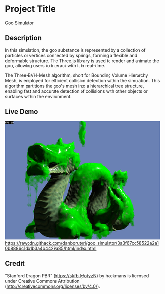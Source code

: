 # Project Title

Goo Simulator

## Description

In this simulation, the goo substance is represented by a collection of particles or vertices connected by springs, forming a flexible and deformable structure. The Three.js library is used to render and animate the goo, allowing users to interact with it in real-time.

The Three-BVH-Mesh algorithm, short for Bounding Volume Hierarchy Mesh, is employed for efficient collision detection within the simulation. This algorithm partitions the goo's mesh into a hierarchical tree structure, enabling fast and accurate detection of collisions with other objects or surfaces within the environment.

## Live Demo
![Alt Text](screenshot.png)
https://rawcdn.githack.com/danborutori/goo_simulator/3a3f67cc58522a2a10b8886c1db1b3a4b4429a85/html/index.html

## Credit
"Stanford Dragon PBR" (https://skfb.ly/otyzN) by hackmans is licensed under Creative Commons Attribution (http://creativecommons.org/licenses/by/4.0/).